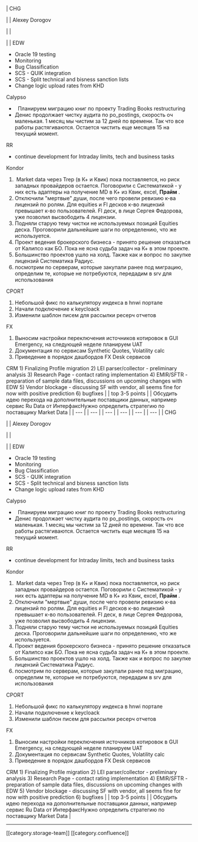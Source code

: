 





| CHG

 | 
| Alexey Dorogov

 | 
|    

 | 
| EDW

<ul><li>Oracle 19 testing</li><li>Monitoring</li><li>Bug Classification</li><li>SCS - QUIK integration</li><li>SCS - Split technical and bisness sanction lists</li><li>Change logic upload rates from KHD</li></ul>Calypso

<ul><li>  Планируем миграцию книг по проекту Trading Books restructuring</li><li>Денис продолжает чистку аудита по po_postings, скорость оч маленькая. 1 месяц мы чистим за 12 дней по времени. Так что все работы растягиваются. Остается чистить еще месяцев 15 на текущий момент.</li></ul>RR

<ul><li>continue development for Intraday limits, tech and business tasks</li></ul>Kondor


1.  Market data через Trep (в К+ и Квик) пока поставляется, но риск западных провайдеров остается. Поговорили с Систематикой - у них есть адаптеры на получение MD в К+ из Квик, excel,  **Прайм** .
1. Отключили "мертвые" души, после чего провели ревизию к-ва лицензий по ролям. Для equities и FI десков к-во лицензий превышает к-во пользователей. FI деск, в лице Сергея Федорова, уже позволил высвободить 4 лицензии.
1. Подняли старую тему чистки не используемых позиций Equities деска. Проговорили дальнейшие шаги по определению, что же используется.
1. Проект ведения брокерского бизнеса - принято решение отказаться от Калипсо как БО. Пока не ясна судьба задач на К+ в этом проекте.
1. Большинство проектов ушло на холд. Также как и вопрос по закупке лицензий Систематика Радиус.
1. посмотрим по серверам, которые закупали ранее под миграцию, определим те, которые не потребуются, передадим в srv для использования

CPORT


1. Небольшой фикс по калькулятору индекса в hnwi портале
1. Начали подключение к keycloack
1. Изменили шаблон писем для рассылки ресерч отчетов



FX
1. Выносим настройки переключения источников котировок в GUI Emergency, на следующей неделе планируем UAT
1. Документация по сервисам Synthetic Quotes, Volatility calc
1. Приведение в порядок дашбордов FX Desk сервисов

CRM 1) Finalizing Profile migration 2) LEI parser/collector - preliminary analysis 3) Research Page - contact rating implementation 4) EMIR/SFTR - preparation of sample data files, discussions on upcoming changes with EDW 5) Vendor blockage - discussing SF with vendor, all seems fine for now with positive prediction 6) bugfixes | 
| top 3-5 points | 
| Обсудить идею перехода на дополнительные поставщики данных, например сервис Ru Data от ИнтерфаксНужно определить стратегию по поставщику Market Data | 
|  --- | 
|  --- | 
|  --- | 
|  --- | 
|  --- | 
|  --- | 
| CHG

 | 
| Alexey Dorogov

 | 
|    

 | 
| EDW

<ul><li>Oracle 19 testing</li><li>Monitoring</li><li>Bug Classification</li><li>SCS - QUIK integration</li><li>SCS - Split technical and bisness sanction lists</li><li>Change logic upload rates from KHD</li></ul>Calypso

<ul><li>  Планируем миграцию книг по проекту Trading Books restructuring</li><li>Денис продолжает чистку аудита по po_postings, скорость оч маленькая. 1 месяц мы чистим за 12 дней по времени. Так что все работы растягиваются. Остается чистить еще месяцев 15 на текущий момент.</li></ul>RR

<ul><li>continue development for Intraday limits, tech and business tasks</li></ul>Kondor


1.  Market data через Trep (в К+ и Квик) пока поставляется, но риск западных провайдеров остается. Поговорили с Систематикой - у них есть адаптеры на получение MD в К+ из Квик, excel,  **Прайм** .
1. Отключили "мертвые" души, после чего провели ревизию к-ва лицензий по ролям. Для equities и FI десков к-во лицензий превышает к-во пользователей. FI деск, в лице Сергея Федорова, уже позволил высвободить 4 лицензии.
1. Подняли старую тему чистки не используемых позиций Equities деска. Проговорили дальнейшие шаги по определению, что же используется.
1. Проект ведения брокерского бизнеса - принято решение отказаться от Калипсо как БО. Пока не ясна судьба задач на К+ в этом проекте.
1. Большинство проектов ушло на холд. Также как и вопрос по закупке лицензий Систематика Радиус.
1. посмотрим по серверам, которые закупали ранее под миграцию, определим те, которые не потребуются, передадим в srv для использования

CPORT


1. Небольшой фикс по калькулятору индекса в hnwi портале
1. Начали подключение к keycloack
1. Изменили шаблон писем для рассылки ресерч отчетов



FX
1. Выносим настройки переключения источников котировок в GUI Emergency, на следующей неделе планируем UAT
1. Документация по сервисам Synthetic Quotes, Volatility calc
1. Приведение в порядок дашбордов FX Desk сервисов

CRM 1) Finalizing Profile migration 2) LEI parser/collector - preliminary analysis 3) Research Page - contact rating implementation 4) EMIR/SFTR - preparation of sample data files, discussions on upcoming changes with EDW 5) Vendor blockage - discussing SF with vendor, all seems fine for now with positive prediction 6) bugfixes | 
| top 3-5 points | 
| Обсудить идею перехода на дополнительные поставщики данных, например сервис Ru Data от ИнтерфаксНужно определить стратегию по поставщику Market Data | 







*****

[[category.storage-team]] 
[[category.confluence]] 
